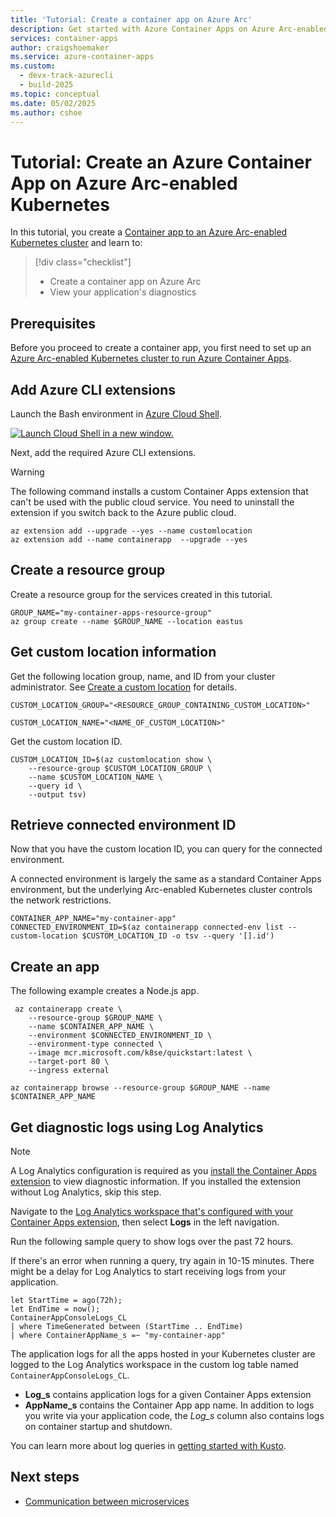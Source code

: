 ```yaml
---
title: 'Tutorial: Create a container app on Azure Arc'
description: Get started with Azure Container Apps on Azure Arc-enabled Kubernetes deploying your first app.
services: container-apps
author: craigshoemaker
ms.service: azure-container-apps
ms.custom:
  - devx-track-azurecli
  - build-2025
ms.topic: conceptual
ms.date: 05/02/2025
ms.author: cshoe
---
```


# Tutorial: Create an Azure Container App on Azure Arc-enabled Kubernetes

In this tutorial, you create a [Container app to an Azure Arc-enabled Kubernetes cluster](azure-arc-enable-cluster.md) and learn to:

> [!div class="checklist"]
> * Create a container app on Azure Arc
> * View your application's diagnostics

## Prerequisites

Before you proceed to create a container app, you first need to set up an [Azure Arc-enabled Kubernetes cluster to run Azure Container Apps](azure-arc-enable-cluster.md).

## Add Azure CLI extensions

Launch the Bash environment in [Azure Cloud Shell](../cloud-shell/quickstart.md).

[![Launch Cloud Shell in a new window.](media/azure-cloud-shell-button.png)](https://shell.azure.com)

Next, add the required Azure CLI extensions.

> [!WARNING]
> The following command installs a custom Container Apps extension that can't be used with the public cloud service. You need to uninstall the extension if you switch back to the Azure public cloud.

```azurecli
az extension add --upgrade --yes --name customlocation
az extension add --name containerapp  --upgrade --yes
```

## Create a resource group

Create a resource group for the services created in this tutorial.

```azurecli
GROUP_NAME="my-container-apps-resource-group"
az group create --name $GROUP_NAME --location eastus 
```

## Get custom location information

Get the following location group, name, and ID from your cluster administrator. See [Create a custom location](azure-arc-enable-cluster.md) for details.

```azurecli
CUSTOM_LOCATION_GROUP="<RESOURCE_GROUP_CONTAINING_CUSTOM_LOCATION>"
```

```azurecli
CUSTOM_LOCATION_NAME="<NAME_OF_CUSTOM_LOCATION>"
```

Get the custom location ID.

```azurecli
CUSTOM_LOCATION_ID=$(az customlocation show \
    --resource-group $CUSTOM_LOCATION_GROUP \
    --name $CUSTOM_LOCATION_NAME \
    --query id \
    --output tsv)
```

## Retrieve connected environment ID

Now that you have the custom location ID, you can query for the connected environment.

A connected environment is largely the same as a standard Container Apps environment, but the underlying Arc-enabled Kubernetes cluster controls the network restrictions.

```azurecli
CONTAINER_APP_NAME="my-container-app"
CONNECTED_ENVIRONMENT_ID=$(az containerapp connected-env list --custom-location $CUSTOM_LOCATION_ID -o tsv --query '[].id')
```

## Create an app

The following example creates a Node.js app.

```azurecli
 az containerapp create \
    --resource-group $GROUP_NAME \
    --name $CONTAINER_APP_NAME \
    --environment $CONNECTED_ENVIRONMENT_ID \
    --environment-type connected \
    --image mcr.microsoft.com/k8se/quickstart:latest \
    --target-port 80 \
    --ingress external

az containerapp browse --resource-group $GROUP_NAME --name $CONTAINER_APP_NAME
```

## Get diagnostic logs using Log Analytics

> [!NOTE]
> A Log Analytics configuration is required as you [install the Container Apps extension](azure-arc-enable-cluster.md) to view diagnostic information. If you installed the extension without Log Analytics, skip this step.

Navigate to the [Log Analytics workspace that's configured with your Container Apps extension](azure-arc-enable-cluster.md), then select **Logs** in the left navigation.

Run the following sample query to show logs over the past 72 hours.

If there's an error when running a query, try again in 10-15 minutes. There might be a delay for Log Analytics to start receiving logs from your application.

```kusto
let StartTime = ago(72h);
let EndTime = now();
ContainerAppConsoleLogs_CL
| where TimeGenerated between (StartTime .. EndTime)
| where ContainerAppName_s =~ "my-container-app"
```

The application logs for all the apps hosted in your Kubernetes cluster are logged to the Log Analytics workspace in the custom log table named `ContainerAppConsoleLogs_CL`.

* **Log_s** contains application logs for a given Container Apps extension
* **AppName_s** contains the Container App app name. In addition to logs you write via your application code, the *Log_s* column also contains logs on container startup and shutdown.

You can learn more about log queries in [getting started with Kusto](/azure/azure-monitor/logs/get-started-queries).

## Next steps

- [Communication between microservices](communicate-between-microservices.md)
